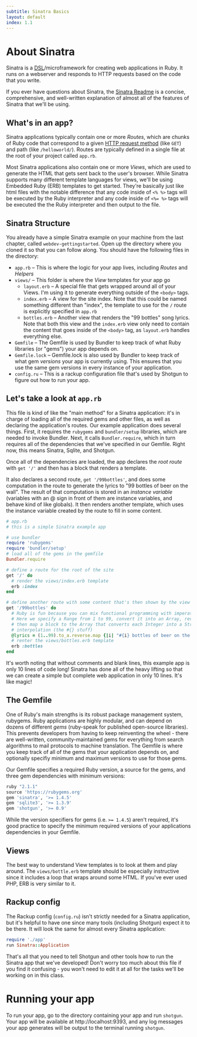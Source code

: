 ```yaml
---
subtitle: Sinatra Basics
layout: default
index: 1.1
---
```


# About Sinatra

Sinatra is a [DSL](http://en.wikipedia.org/wiki/Domain-specific_language)/microframework for creating web applications in Ruby. It runs on a webserver and responds to HTTP requests based on the code that you write.

If you ever have questions about Sinatra, the [Sinatra Readme](http://www.sinatrarb.com/intro.html) is a concise, comprehensive, and well-written explanation of almost all of the features of Sinatra that we'll be using.

## What's in an app?

Sinatra applications typically contain one or more *Routes*, which are chunks of Ruby code that correspond to a given [HTTP request method](http://en.wikipedia.org/wiki/Hypertext_Transfer_Protocol#Request_methods) (like `GET`) and path (like `/helloworld/`). Routes are typically defined in a single file at the root of your project called `app.rb`.

Most Sinatra applications also contain one or more *Views*, which are used to generate the HTML that gets sent back to the user's browser. While Sinatra supports many different template languages for views, we'll be using Embedded Ruby (ERB) templates to get started. They're basically just like html files with the notable difference that any code inside of `<% %>` tags will be executed by the Ruby interpreter and any code inside of `<%= %>` tags will be executed the the Ruby interpreter and then output to the file.

## Sinatra Structure

You already have a simple Sinatra example on your machine from the last chapter, called `webdev-gettingstarted`. Open up the directory where you cloned it so that you can follow along. You should have the following files in the directory:

- `app.rb` – This is where the logic for your app lives, including *Routes* and *Helpers*
- `views/` – This folder is where the *View* templates for your app go
	- `layout.erb` – A special file that gets wrapped around all of your Views. I'm using it to generate everything outside of the `<body>` tags.
	- `index.erb` – A view for the site index. Note that this could be named something different than "index", the template to use for the `/` route is explicitly specified in `app.rb`
	- `bottles.erb` – Another view that renders the "99 bottles" song lyrics. Note that both this view and the `index.erb` view only need to contain the content that goes inside of the `<body>` tag, as `layout.erb` handles everything else.
- `Gemfile` – The Gemfile is used by Bundler to keep track of what Ruby libraries (or "gems") your app depends on.
- `Gemfile.lock` – Gemfile.lock is also used by Bundler to keep track of what gem *versions* your app is currently using. This ensures that you use the same gem versions in every instance of your application.
- `config.ru` – This is a rackup configuration file that's used by Shotgun to figure out how to run your app.

## Let's take a look at `app.rb`

This file is kind of like the "main method" for a Sinatra application: it's in charge of loading all of the required gems and other files, as well as declaring the application's routes. Our example application does several things. First, it requires the `rubygems` and `bundler/setup` libraries, which are needed to invoke Bundler. Next, it calls `Bundler.require`, which in turn requires all of the dependencies that we've specified in our Gemfile. Right now, this means Sinatra, Sqlite, and Shotgun.

Once all of the dependencies are loaded, the app declares the *root route* with `get '/'` and then has a block that renders a template.

It also declares a second route, `get '/99bottles'`, and does some computation in the route to generate the lyrics to "99 bottles of beer on the wall". The result of that computation is stored in an *instance variable* (variables with an @ sign in front of them are instance variables, and behave kind of like globals). It then renders another template, which uses the instance variable created by the route to fill in some content.

```rb
# app.rb
# this is a simple Sinatra example app

# use bundler
require 'rubygems'
require 'bundler/setup'
# load all of the gems in the gemfile
Bundler.require

# define a route for the root of the site
get '/' do
  # render the views/index.erb template
  erb :index
end

# define another route with some content that's then shown by the view
get '/99bottles' do
  # Ruby is fun because you can mix functional programming with imperative programming.
  # Here we specify a Range from 1 to 99, convert it into an Array, reverse the Array order,
  # then map a block to the Array that converts each Integer into a String using ruby string
  # interpolation (the #{} stuff)
  @lyrics = (1..99).to_a.reverse.map {|i| "#{i} bottles of beer on the wall, #{i} bottles of beer. Take one down, pass it around, #{i-1} bottles of beer on the wall."}
  # renter the views/bottles.erb template
  erb :bottles
end
```

It's worth noting that without comments and blank lines, this example app is only 10 lines of code long! Sinatra has done all of the heavy lifting so that we can create a simple but complete web application in only 10 lines. It's like magic!

## The Gemfile

One of Ruby's main strengths is its robust package management system, rubygems. Ruby applications are highly modular, and can depend on dozens of different *gems* (ruby-speak for published open-source libraries). This prevents developers from having to keep reinventing the wheel - there are well-written, community-maintained gems for everything from search algorithms to mail protocols to machine translation. The Gemfile is where you keep track of all of the gems that your application depends on, and optionally specifiy minimum and maximum versions to use for those gems.

Our Gemfile specifies a required Ruby version, a source for the gems, and three gem dependencies with minimum versions:

```rb
ruby "2.1.1"
source 'https://rubygems.org'
gem 'sinatra', '>= 1.4.5'
gem 'sqlite3', '>= 1.3.9'
gem 'shotgun', '>= 0.9'
```

While the version specifiers for gems (i.e. `>= 1.4.5`) aren't required, it's good practice to specify the minimum required versions of your applications dependencies in your Gemfile.

## Views

The best way to understand View templates is to look at them and play around. The `views/bottle.erb` template should be especially instructive since it includes a loop that wraps around some HTML. If you've ever used PHP, ERB is very similar to it.

## Rackup config

The Rackup config (`config.ru`) isn't strictly needed for a Sinatra application, but it's helpful to have one since many tools (including Shotgun) expect it to be there. It will look the same for almost every Sinatra application:

```rb
require './app'
run Sinatra::Application
```

That's all that you need to tell Shotgun and other tools how to run the Sinatra app that we've developed! Don't worry too much about this file if you find it confusing - you won't need to edit it at all for the tasks we'll be working on in this class.

# Running your app

To run your app, go to the directory containing your app and run `shotgun`. Your app will be available at http://localhost:9393, and any log messages your app generates will be output to the terminal running `shotgun`.
